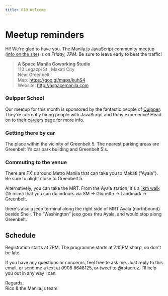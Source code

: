 ```yaml
---
title: 010 Welcome
---
```


# Meetup reminders

Hi! We're glad to have you. The Manila.js JavaScript community meetup ([info on the site][site]) is on *Friday, 7PM*. Be sure to leave early to beat the traffic!

> **A Space Manila Coworking Studio**<br>
> 110 Legazpi St., Makati City<br>
> Near Greenbelt<br>
> Map: <https://goo.gl/maps/kuhS4><br>
> Website: <http://aspacemanila.com>

### Quipper School

Our meetup for this month is sponsored by the fantastic people of [Quipper]. They're currently hiring people with JavaScript and Ruby experience! Head on to their [careers] page for more info.

[Quipper]: http://www.quipperschool.com
[careers]: http://www.quipperschool.com/en-PH/careers.html

### Getting there by car

The place within the vicinity of Greenbelt 5. The nearest parking areas are Greenbelt 1's car park building and Greenbelt 5's.

### Commuting to the venue

There are FX's around Metro Manila that can take you to Makati ("Ayala"). Be sure to alight close to Greenbelt 5.

Alternatively, you can take the MRT. From the Ayala station, it's a [1km walk](https://goo.gl/maps/bWddx) (15 mins) that you can do indoors via SM → Glorietta → Landmark → Greenbelt.

there's also a jeep terminal along the right side of MRT Ayala (northbound) beside Shell. The "Washington" jeep goes thru Ayala, and would stop along Greenbelt.

## Schedule

Registration starts at 7PM. The programme starts at 7:15PM sharp, so don't be late.

If you have any questions or concerns, feel free to ask me. Just reply to this email, or send me a text at 0908 8648125, or tweet to @rstacruz. I'll help you out in any way I can.

Regards,<br>
Rico & the Manila.js team

[site]: http://manilajs.com/
